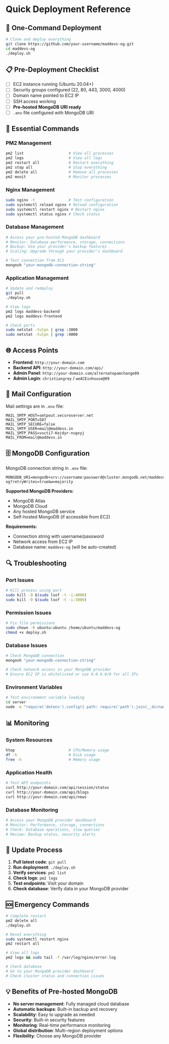 # Quick Deployment Reference

## 🚀 One-Command Deployment

```bash
# Clone and deploy everything
git clone https://github.com/your-username/maddevs-og.git
cd maddevs-og
./deploy.sh
```

## 📋 Pre-Deployment Checklist

- [ ] EC2 instance running (Ubuntu 20.04+)
- [ ] Security groups configured (22, 80, 443, 3000, 4000)
- [ ] Domain name pointed to EC2 IP
- [ ] SSH access working
- [ ] **Pre-hosted MongoDB URI ready**
- [ ] `.env` file configured with MongoDB URI

## 🔧 Essential Commands

### PM2 Management
```bash
pm2 list                    # View all processes
pm2 logs                    # View all logs
pm2 restart all             # Restart everything
pm2 stop all                # Stop everything
pm2 delete all              # Remove all processes
pm2 monit                   # Monitor processes
```

### Nginx Management
```bash
sudo nginx -t               # Test configuration
sudo systemctl reload nginx # Reload configuration
sudo systemctl restart nginx # Restart nginx
sudo systemctl status nginx # Check status
```

### Database Management
```bash
# Access your pre-hosted MongoDB dashboard
# Monitor: Database performance, storage, connections
# Backup: Use your provider's backup features
# Scaling: Upgrade through your provider's dashboard

# Test connection from EC2
mongosh "your-mongodb-connection-string"
```

### Application Management
```bash
# Update and redeploy
git pull
./deploy.sh

# View logs
pm2 logs maddevs-backend
pm2 logs maddevs-frontend

# Check ports
sudo netstat -tulpn | grep :3000
sudo netstat -tulpn | grep :4000
```

## 🌐 Access Points

- **Frontend**: `http://your-domain.com`
- **Backend API**: `http://your-domain.com/api/`
- **Admin Panel**: `http://your-domain.com/alternatepamchange09`
- **Admin Login**: `christiangrey` / `weACEinhouse@09`

## 📧 Mail Configuration

Mail settings are in `.env` file:
```env
MAIL_SMTP_HOST=smtpout.secureserver.net
MAIL_SMTP_PORT=587
MAIL_SMTP_SECURE=false
MAIL_SMTP_USER=mail@maddevs.in
MAIL_SMTP_PASS=vucti7-Kejdyr-nugxyj
MAIL_FROM=mail@maddevs.in
```

## 🗄️ MongoDB Configuration

MongoDB connection string in `.env` file:
```env
MONGODB_URI=mongodb+srv://username:password@cluster.mongodb.net/maddevs-og?retryWrites=true&w=majority
```

**Supported MongoDB Providers:**
- MongoDB Atlas
- MongoDB Cloud
- Any hosted MongoDB service
- Self-hosted MongoDB (if accessible from EC2)

**Requirements:**
- Connection string with username/password
- Network access from EC2 IP
- Database name: `maddevs-og` (will be auto-created)

## 🔍 Troubleshooting

### Port Issues
```bash
# Kill process using port
sudo kill -9 $(sudo lsof -t -i:4000)
sudo kill -9 $(sudo lsof -t -i:3000)
```

### Permission Issues
```bash
# Fix file permissions
sudo chown -R ubuntu:ubuntu /home/ubuntu/maddevs-og
chmod +x deploy.sh
```

### Database Issues
```bash
# Check MongoDB connection
mongosh "your-mongodb-connection-string"

# Check network access in your MongoDB provider
# Ensure EC2 IP is whitelisted or use 0.0.0.0/0 for all IPs
```

### Environment Variables
```bash
# Test environment variable loading
cd server
node -e "require('dotenv').config({ path: require('path').join(__dirname, '..', '.env') }); console.log('MongoDB URI:', process.env.MONGODB_URI ? 'SET' : 'NOT SET')"
```

## 📊 Monitoring

### System Resources
```bash
htop                        # CPU/Memory usage
df -h                       # Disk usage
free -h                     # Memory usage
```

### Application Health
```bash
# Test API endpoints
curl http://your-domain.com/api/session/status
curl http://your-domain.com/api/blogs
curl http://your-domain.com/api/news
```

### Database Monitoring
```bash
# Access your MongoDB provider dashboard
# Monitor: Performance, storage, connections
# Check: Database operations, slow queries
# Review: Backup status, security alerts
```

## 🔄 Update Process

1. **Pull latest code**: `git pull`
2. **Run deployment**: `./deploy.sh`
3. **Verify services**: `pm2 list`
4. **Check logs**: `pm2 logs`
5. **Test endpoints**: Visit your domain
6. **Check database**: Verify data in your MongoDB provider

## 🆘 Emergency Commands

```bash
# Complete restart
pm2 delete all
./deploy.sh

# Reset everything
sudo systemctl restart nginx
pm2 restart all

# View all logs
pm2 logs && sudo tail -f /var/log/nginx/error.log

# Check database
# Go to your MongoDB provider dashboard
# Check cluster status and connection issues
```

## 💡 Benefits of Pre-hosted MongoDB

- **No server management**: Fully managed cloud database
- **Automatic backups**: Built-in backup and recovery
- **Scalability**: Easy to upgrade as needed
- **Security**: Built-in security features
- **Monitoring**: Real-time performance monitoring
- **Global distribution**: Multi-region deployment options
- **Flexibility**: Choose any MongoDB provider 
